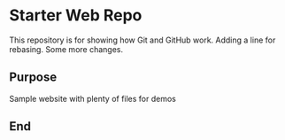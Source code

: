 # Starter Web Repo

This repository is for showing how Git and GitHub work. Adding a line for rebasing. Some more changes.

## Purpose

Sample website with plenty of files for demos

## End